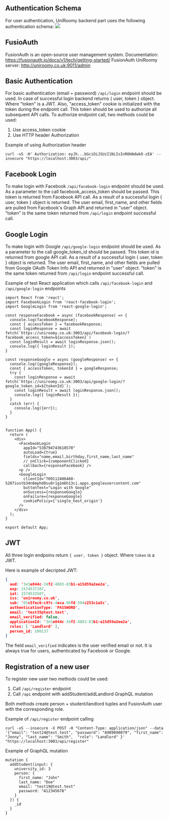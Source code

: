 ## Authentication Schema

For user authentication, UniRoomy backend part uses the following authentication schema:
<a href="./auth-schema-01.png" target="_blank"><img src="./auth-schema-01.png"></a>

## FusioAuth

FusionAuth is an open-source user management system.
Documentation: <a href="https://fusionauth.io/docs/v1/tech/getting-started/">https://fusionauth.io/docs/v1/tech/getting-started/</a>
FusionAuth UniRoomy server: <a href="http://uniroomy.co.uk:9011/admin" target=_blank>http://uniroomy.co.uk:9011/admin</a>

## Basic Authentication

For basic authentication (email + password) `/api/login` endpoint should be used. In case of successful login backend returns { user, token } object. Where "token" is a JWT. Also, "access_token" cookie is initialized with the token during the endpoint call.
This token should be used to authorize all subsequent API calls. To authorize endpoint call, two methods could be used:

1. Use access_token cookie
2. Use HTTP header Authorization

Example of using Authorization header
```
curl -vS -H' Authorization: eyJh...bGciOiJSUzI1NiIsInROHAdwkO-zEA' --insecure "https://localhost:3003/api/"
```

## Facebook Login

To make login with Facebook `/api/facebook-login` endpoint should be used. As a parameter to the call facebook_access_token should be passed. This token is returned from Facebook API call. As a result of a successful login { user, token } object is returned. The user email, first_name, and other fields are pulled from Facebook's Graph API and returned in "user" object. "token" is the same token returned from `/api/login` endpoint successful call.

## Google Login

To make login with Google `/api/google-login` endpoint should be used. As a parameter to the call google_token_id should be passed. This token id is returned from google API call. As a result of a successful login { user, token } object is returned. The user email, first_name, and other fields are pulled from Google OAuth Token Info API and returned in "user" object. "token" is the same token returned from `/api/login` endpoint successful call.

Example of test React application which calls `/api/facebook-login` and `/api/google-login` endpoints

```
import React from 'react';
import FacebookLogin from 'react-facebook-login';
import GoogleLogin from 'react-google-login';

const responseFacebook = async (facebookResponse) => {
  console.log(facebookResponse);
  const { accessToken } = facebookResponse;
  const loginResponse = await fetch(`https://uniroomy.co.uk:3003/api/facebook-login/?facebook_access_token=${accessToken}`)
  const loginResult = await loginResponse.json();
  console.log({ loginResult });
}

const responseGoogle = async (googleResponse) => {
  console.log({googleResponse});
  const { accessToken, tokenId } = googleResponse;
  try {
    const loginResponse = await fetch(`https://uniroomy.co.uk:3003/api/google-login/?google_token_id=${tokenId}`);
    const loginResult = await loginResponse.json();
    console.log({ loginResult });
  }
  catch (err) {
    console.log({err});
  }
}


function App() {
  return (
    <div>
      <FacebookLogin
        appId="538794743618570"
        autoLoad={true}
        fields="name,email,birthday,first_name,last_name"
        // onClick={componentClicked}
        callback={responseFacebook} />
      <p />
      <GoogleLogin
        clientId="709112406460-5287iostb34n6mphd8su8r1g1mbh13ci.apps.googleusercontent.com"
        buttonText="Login with Google"
        onSuccess={responseGoogle}
        onFailure={responseGoogle}
        cookiePolicy={'single_host_origin'}
      />
    </div>
  );
}

export default App;
```

## JWT

All three login endpoins return `{ user, token }` object.
Where `token` is a JWT.

Here is example of decripted JWT:

```json
{
  aud: '3e5e844c-34f2-4883-83b1-a15d59a2ee2a',
  exp: 1574537107,
  iat: 1574533507,
  iss: 'uniroomy.co.uk',
  sub: '65c5fec6-c97c-4eca-86fd-594c253c1a5c',
  authenticationType: 'PASSWORD',
  email: 'test35@test.test',
  email_verified: false,
  applicationId: '3e5e844c-34f2-4883-83b1-a15d59a2ee2a',
  roles: [ 'Landlord' ],
  person_id: 100137
}
```

The field `email_verified` indicates is the user verified email or not. It is always true for users, authenticated by Facebook or Google.

## Registration of a new user

To register new user two methods could be used:

1. Call `/api/register` endpoint
2. Call `/api` endpoint with addStudent/addLandlord GraphQL mutation

Both methods create person + student/landlord tuples and FusionAuth user with the corresponding role.

Example of `/api/register` endpoint calling

```
curl -vS --insecure -X POST -H "Content-Type: application/json" --data '{"email": "test24@test.test", "password": "A989890879", "first_name": "Jonny", "last_name": "Smith",  "role": "Landlord" }'  "https://localhost:3003/api/register"
```

Example of GraphQL mutation

```
mutation {
  addStudent(input: {
    university_id: 3
    person: {
      first_name: "John"
      last_name: "Doe"
      email: "test19@test.test"
      password: "A12345678"
    }
  }) {
    _id
  }
}
```
